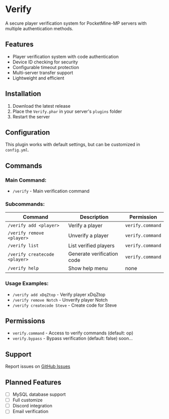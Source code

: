 # Verify

A secure player verification system for PocketMine-MP servers with multiple authentication methods.

## Features
- Player verification system with code authentication
- Device ID checking for security
- Configurable timeout protection
- Multi-server transfer support
- Lightweight and efficient

## Installation
1. Download the latest release
2. Place the `Verify.phar` in your server's `plugins` folder
3. Restart the server

## Configuration
This plugin works with default settings, but can be customized in `config.yml`.

## Commands

### Main Command:
- `/verify` - Main verification command

### Subcommands:
| Command | Description | Permission |
|---------|-------------|------------|
| `/verify add <player>` | Verify a player | `verify.command` |
| `/verify remove <player>` | Unverify a player | `verify.command` |
| `/verify list` | List verified players | `verify.command` |
| `/verify createcode <player>` | Generate verification code | `verify.command` |
| `/verify help` | Show help menu | none |

### Usage Examples:
- `/verify add xDqZtop` - Verify player xDqZtop
- `/verify remove Notch` - Unverify player Notch
- `/verify createcode Steve` - Create code for Steve

## Permissions
- `verify.command` - Access to verify commands (default: op)
- `verify.bypass` - Bypass verification (default: false) soon...

## Support
Report issues on [GitHub Issues](https://github.com/xDqZtop/Verify/issues)

## Planned Features
- [ ] MySQL database support
- [ ] Full customize
- [ ] Discord integration
- [ ] Email verification
